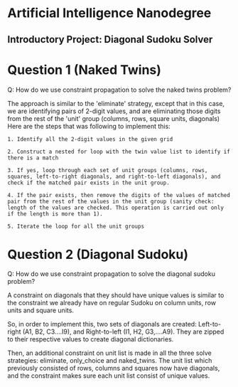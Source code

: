 # Artificial Intelligence Nanodegree
## Introductory Project: Diagonal Sudoku Solver

# Question 1 (Naked Twins)
Q: How do we use constraint propagation to solve the naked twins problem?  

The approach is similar to the 'eliminate' strategy, except that in this case, we are identifying pairs of 2-digit values, and are eliminating those digits from the rest of the 'unit' group (columns, rows, square units, diagonals) Here are the steps that was following to implement this:

	1. Identify all the 2-digit values in the given grid
	
	2. Construct a nested for loop with the twin value list to identify if there is a match
	
	3. If yes, loop through each set of unit groups (columns, rows, squares, left-to-right diagonals, and right-to-left diagonals), and check if the matched pair exists in the unit group. 
	
	4. If the pair exists, then remove the digits of the values of matched pair from the rest of the values in the unit group (sanity check: length of the values are checked. This operation is carried out only if the length is more than 1).
	
	5. Iterate the loop for all the unit groups

# Question 2 (Diagonal Sudoku)
Q: How do we use constraint propagation to solve the diagonal sudoku problem?  

A constraint on diagonals that they should have unique values is similar to the constraint we already have on regular Sudoku on column units, row units and square units.

So, in order to implement this, two sets of diagonals are created: Left-to-right (A1, B2, C3....I9), and Right-to-left (I1, H2, G3,....A9). They are zipped to their respective values to create diagonal dictionaries.

Then, an additional constraint on unit list is made in all the three solve strategies: eliminate, only_choice and naked_twins. The unit list which previously consisted of rows, columns and squares now have diagonals, and the constraint makes sure each unit list consist of unique values.


